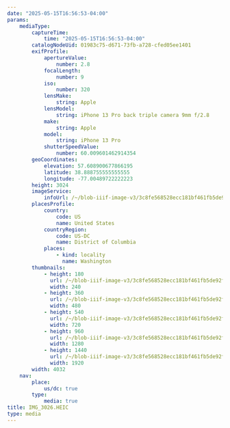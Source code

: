 ```yaml
---
date: "2025-05-15T16:56:53-04:00"
params:
    mediaType:
        captureTime:
            time: "2025-05-15T16:56:53-04:00"
        catalogNodeUid: 01983c75-d671-73fb-a728-cfed05ee1401
        exifProfile:
            apertureValue:
                number: 2.8
            focalLength:
                number: 9
            iso:
                number: 320
            lensMake:
                string: Apple
            lensModel:
                string: iPhone 13 Pro back triple camera 9mm f/2.8
            make:
                string: Apple
            model:
                string: iPhone 13 Pro
            shutterSpeedValue:
                number: 60.009601462914354
        geoCoordinates:
            elevation: 57.608900677866195
            latitude: 38.888755555555555
            longitude: -77.00489722222223
        height: 3024
        imageService:
            infoUrl: /~/blob-iiif-image-v3/3c8fe568528ecc181bf461fb5de92f615d26d5a000549b9453f36e9083b7b72c/info.json
        placesProfile:
            country:
                code: US
                name: United States
            countryRegion:
                code: US-DC
                name: District of Columbia
            places:
                - kind: locality
                  name: Washington
        thumbnails:
            - height: 180
              url: /~/blob-iiif-image-v3/3c8fe568528ecc181bf461fb5de92f615d26d5a000549b9453f36e9083b7b72c/full/240%2C180/0/default.jpg
              width: 240
            - height: 360
              url: /~/blob-iiif-image-v3/3c8fe568528ecc181bf461fb5de92f615d26d5a000549b9453f36e9083b7b72c/full/480%2C360/0/default.jpg
              width: 480
            - height: 540
              url: /~/blob-iiif-image-v3/3c8fe568528ecc181bf461fb5de92f615d26d5a000549b9453f36e9083b7b72c/full/720%2C540/0/default.jpg
              width: 720
            - height: 960
              url: /~/blob-iiif-image-v3/3c8fe568528ecc181bf461fb5de92f615d26d5a000549b9453f36e9083b7b72c/full/1280%2C960/0/default.jpg
              width: 1280
            - height: 1440
              url: /~/blob-iiif-image-v3/3c8fe568528ecc181bf461fb5de92f615d26d5a000549b9453f36e9083b7b72c/full/1920%2C1440/0/default.jpg
              width: 1920
        width: 4032
    nav:
        place:
            us/dc: true
        type:
            media: true
title: IMG_3026.HEIC
type: media
---
```

